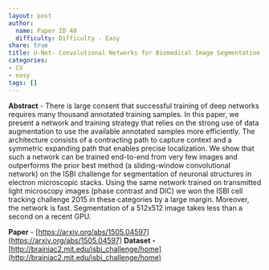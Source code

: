```yaml
---
layout: post
author:
  name: Paper ID 48
  difficulty: Difficulty - Easy
share: true
title: U-Net- Convolutional Networks for Biomedical Image Segmentation
categories:
- CV
- easy
tags: []
---
```

**Abstract** - There is large consent that successful training of deep networks requires many thousand annotated training samples. In this paper, we present a network and training strategy that relies on the strong use of data augmentation to use the available annotated samples more efficiently. The architecture consists of a contracting path to capture context and a symmetric expanding path that enables precise localization. We show that such a network can be trained end-to-end from very few images and outperforms the prior best method (a sliding-window convolutional network) on the ISBI challenge for segmentation of neuronal structures in electron microscopic stacks. Using the same network trained on transmitted light microscopy images (phase contrast and DIC) we won the ISBI cell tracking challenge 2015 in these categories by a large margin. Moreover, the network is fast. Segmentation of a 512x512 image takes less than a second on a recent GPU.

**Paper** - [https://arxiv.org/abs/1505.04597](https://arxiv.org/abs/1505.04597)
**Dataset -** [http://brainiac2.mit.edu/isbi_challenge/home](http://brainiac2.mit.edu/isbi_challenge/home)
    